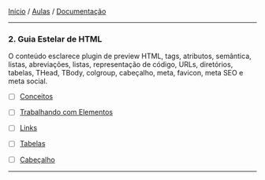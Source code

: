 [Início](https://github.com/Thalyalm/rocketseat-trilha-fundamentar) /
[Aulas](https://github.com/Thalyalm/rocketseat-trilha-fundamentar/tree/main/aulas) /
[Documentação](https://github.com/Thalyalm/rocketseat-trilha-fundamentar/tree/main/documentacao)

---

### 2. Guia Estelar de HTML

O conteúdo esclarece plugin de preview HTML, tags, atributos, semântica, listas, abreviações, listas, representação de código, URLs, diretórios, tabelas, THead, TBody, colgroup, cabeçalho, meta, favicon, meta SEO e meta social.

- [ ] [Conceitos](/aulas/guia-estelar-de-html/conceitos)

- [ ] [Trabalhando com Elementos](/aulas/guia-estelar-de-html/trabalhando-com-elementos)

- [ ] [Links](/aulas/guia-estelar-de-html/links)

- [ ] [Tabelas](/aulas/guia-estelar-de-html/tabelas)

- [ ] [Cabeçalho](/aulas/guia-estelar-de-html/cabecalho)

---